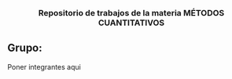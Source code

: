
<br />
<h3 align="center">Repositorio de trabajos de la materia MÉTODOS CUANTITATIVOS</h3>
<h2>Grupo:</h2>
<p>Poner integrantes aqui</p>
